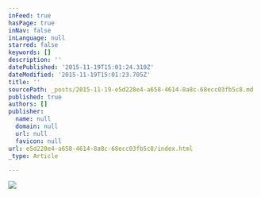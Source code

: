```yaml
---
inFeed: true
hasPage: true
inNav: false
inLanguage: null
starred: false
keywords: []
description: ''
datePublished: '2015-11-19T15:01:24.310Z'
dateModified: '2015-11-19T15:01:23.705Z'
title: ''
sourcePath: _posts/2015-11-19-e5d228e4-a658-4614-8a8c-68ecc03fb5c8.md
published: true
authors: []
publisher:
  name: null
  domain: null
  url: null
  favicon: null
url: e5d228e4-a658-4614-8a8c-68ecc03fb5c8/index.html
_type: Article

---
```

![](https://the-grid-user-content.s3-us-west-2.amazonaws.com/59a9af6c-2b2c-4483-a8e4-cd1a11f4391d.gif)